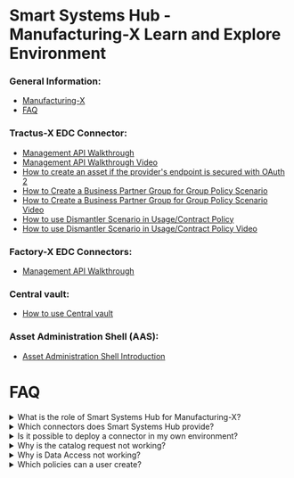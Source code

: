 # Smart Systems Hub - Manufacturing-X Learn and Explore Environment

### General Information:

- [Manufacturing-X](https://www.smart-systems-hub.de/en/manufacturing-x)
- [FAQ](#faq)

### Tractus-X EDC Connector:

- [Management API Walkthrough](Management-API-Overview.md)
- [Management API Walkthrough Video](Management-API-Overview-video.md)
- [How to create an asset if the provider's endpoint is secured with OAuth 2](How-to-work-with-oauth2-configure-endpoint.md)
- [How to Create a Business Partner Group for Group Policy Scenario](How-to-use-business-partner-group.md)
- [How to Create a Business Partner Group for Group Policy Scenario Video](Business-partner-group-video.md)
- [How to use Dismantler Scenario in Usage/Contract Policy](How-to-use-Dismantler-Scenario-in-Policy.md)
- [How to use Dismantler Scenario in Usage/Contract Policy Video](Dismantler-policy-scenario-video.md)

### Factory-X EDC Connectors:

- [Management API Walkthrough](Management-API-Overview-FX-connectors.md)

### Central vault:
- [How to use Central vault](How-to-use-central-vault.md)

### Asset Administration Shell (AAS):
- [Asset Administration Shell Introduction](Asset-Administration-Shell-Introduction.md)

# FAQ

<details>
  <summary>What is the role of Smart Systems Hub for Manufacturing-X?</summary>
  Smart Systems Hub supports users with onboarding to Manufacturing-X based on the Explore and Learn environment. Learn more: <a href="https://www.smart-systems-hub.de/en/manufacturing-x">Manufacturing-X</a>.
</details>

<details>
  <summary>Which connectors does Smart Systems Hub provide?</summary>
  <p>Smart Systems Hub provides the following connectors:</p>
  <ul>
    <li>Tractus-X EDC</li>
    <li>Factory-X EDC</li>
  </ul>
</details>

<details>
  <summary>Is it possible to deploy a connector in my own environment?</summary>
  Yes, it's absolutely possible. Smart Systems Hub provides wallets and identities that you can use to deploy a Tractus-X EDC or a Factory-X EDC in your own environment.
</details>

<details>
  <summary>Why is the catalog request not working?</summary>
  <p>Below are common causes and how to resolve them:</p>

  <p><strong>Cause 1: Missing client secret or vault access</strong></p>
  <pre><code class="language-json">[
    {
      "message": "Unable to obtain credentials: Failed to fetch client secret from the vault with alias: edc-client-secret",
      "type": "BadGateway",
      "path": null,
      "invalidValue": null
    }
  ]
  </code></pre>
  <p>Ensure the client secret exists in the vault and that the connector has permission to read it.</p>

  <p><strong>Cause 2: Wrong DSP URL in the counterparty address</strong></p>
  <pre><code class="language-json">[
    {
      "message": "&lt;html&gt;\n&lt;head&gt;\n&lt;meta http-equiv=\"Content-Type\" content=\"text/html;charset=ISO-8859-1\"/&gt;\n&lt;title&gt;Error 404 Not Found&lt;/title&gt;\n&lt;/head&gt;\n&lt;body&gt;&lt;h2&gt;HTTP ERROR 404 Not Found&lt;/h2&gt;\n&lt;table&gt;\n&lt;tr&gt;&lt;th&gt;URI:&lt;/th&gt;&lt;td&gt;/api/v1/dsp/catalog/request&lt;/td&gt;&lt;/tr&gt;\n&lt;tr&gt;&lt;th&gt;STATUS:&lt;/th&gt;&lt;td&gt;404&lt;/td&gt;&lt;/tr&gt;\n&lt;tr&gt;&lt;th&gt;MESSAGE:&lt;/th&gt;&lt;td&gt;Not Found&lt;/td&gt;&lt;/tr&gt;\n&lt;tr&gt;&lt;th&gt;SERVLET:&lt;/th&gt;&lt;td&gt;EDC-default&lt;/td&gt;&lt;/tr&gt;\n&lt;/table&gt;\n\n&lt;/body&gt;\n&lt;/html&gt;\n",
      "type": "BadGateway",
      "path": null,
      "invalidValue": null
    }
  ]
  </code></pre>
  <p>Verify you are using the correct DSP URL for the counterparty.</p>

  <p><strong>Cause 3: BPN/DID not registered in BDRS or BDRS unavailable</strong></p>
  <pre><code class="language-json">[
    {
      "message": "Unable to obtain credentials: Empty optional",
      "type": "BadGateway",
      "path": null,
      "invalidValue": null
    }
  ]
  </code></pre>
  <p>Confirm that the BPN and its corresponding DID entry are present in the BDRS and that the BDRS service is reachable.</p>

  <p><strong>You can also follow this document to make a catalog request: <a href="https://smart-systems-hub.github.io/docs/Management-API-Overview.html#:~:text=Consumer-,Catalog,-Send%20catalog%20request">How to make a catalog request</a>.</strong></p>
</details>

<details>
  <summary>Why is Data Access not working?</summary>
  <p>After the EDR has been negotiated and stored, you can fetch data. Common errors include HTTP 500 and 403. Below are common causes and how to resolve them:</p>

  <p><strong>Cause 1: Provider endpoint is not working correctly</strong></p>
  <p>Ensure you set the correct provider base URL during asset creation and that the endpoint is reachable; otherwise, you may receive a 500 Internal Server Error.</p>

  <p><strong>Cause 2: OAuth 2 endpoint not defined correctly during asset creation</strong></p>
  <pre><code class="language-html">&lt;html&gt;
&lt;head&gt;
    &lt;meta http-equiv=&quot;Content-Type&quot; content=&quot;text/html;charset=ISO-8859-1&quot; /&gt;
    &lt;title&gt;Error 500 Internal Server Error&lt;/title&gt;
&lt;/head&gt;
&lt;body&gt;
    &lt;h2&gt;HTTP ERROR 500 Internal Server Error&lt;/h2&gt;
    &lt;table&gt;
        &lt;tr&gt;
            &lt;th&gt;URI:&lt;/th&gt;
            &lt;td&gt;/api/public&lt;/td&gt;
        &lt;/tr&gt;
        &lt;tr&gt;
            &lt;th&gt;STATUS:&lt;/th&gt;
            &lt;td&gt;500&lt;/td&gt;
        &lt;/tr&gt;
        &lt;tr&gt;
            &lt;th&gt;MESSAGE:&lt;/th&gt;
            &lt;td&gt;Internal Server Error&lt;/td&gt;
        &lt;/tr&gt;
        &lt;tr&gt;
            &lt;th&gt;SERVLET:&lt;/th&gt;
            &lt;td&gt;EDC-public&lt;/td&gt;
        &lt;/tr&gt;
    &lt;/table&gt;
&lt;/body&gt;
&lt;/html&gt;
  </code></pre>
  <p>You may see the above 500 response when the provider endpoint is secured with OAuth 2 but the asset was created without OAuth 2 credentials. Create the asset with OAuth 2 credentials configured. See: <a href="https://smart-systems-hub.github.io/docs/How-to-work-with-oauth2-configure-endpoint.html">How to create an asset if the provider’s endpoint is secured with OAuth 2</a>.</p>

  <p><strong>Cause 3: Token has expired</strong></p>
  <pre><code class="language-json">{
  "errors": [
    "Token has expired (exp)"
  ]
}
  </code></pre>
  <p>This typically results in a 403 response. Access tokens expire after 5 minutes; generate a new token and include it in the Authorization header.</p>
</details>

<details>
  <summary>Which policies can a user create?</summary>
  <p>You typically need to define Usage and Access policies. See: <a href="https://smart-systems-hub.github.io/docs/Management-API-Overview.html#:~:text=with%20OAuth%202-,Policies,-Add%20Access%20policy">How to create policies</a>.</p>

  <p><strong>Can I create a group policy?</strong></p>
  <p>Yes, it's absolutely possible. See: <a href="https://smart-systems-hub.github.io/docs/How-to-use-business-partner-group.html">How to Create a Business Partner Group for Group Policy Scenarios</a>.</p>

  <p><strong>Can I create a policy with a Dismantler constraint?</strong></p>
  <p>Yes, it's absolutely possible. See: <a href="https://smart-systems-hub.github.io/docs/How-to-use-Dismantler-Scenario-in-Policy.html">How to use Dismantler Scenario in Usage/Contract policy</a>.</p>
</details>